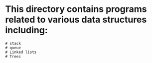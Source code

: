 # This directory contains programs related to various data structures including:
	# stack
	# queue
	# Linked lists
	# Trees


